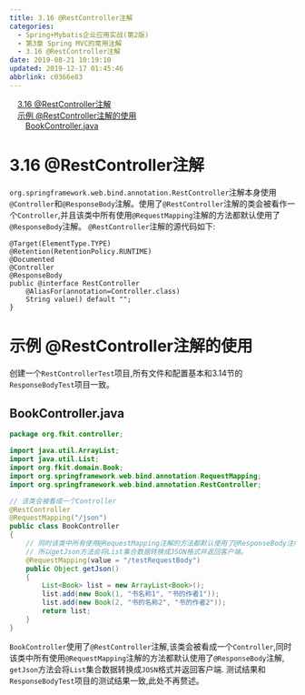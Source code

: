 ```yaml
---
title: 3.16 @RestController注解
categories: 
  - Spring+Mybatis企业应用实战(第2版)
  - 第3章 Spring MVC的常用注解
  - 3.16 @RestController注解
date: 2019-08-21 10:19:10
updated: 2019-12-17 01:45:46
abbrlink: c0366e83
---
```

<div id='my_toc'><a href="/JavaReadingNotes/c0366e83/#3.16-@RestController注解" class="header_1">3.16 @RestController注解</a><br><a href="/JavaReadingNotes/c0366e83/#示例-@RestController注解的使用" class="header_1">示例 @RestController注解的使用</a><br><a href="/JavaReadingNotes/c0366e83/#BookController.java" class="header_2">BookController.java</a><br></div>
<style>
    .header_1{
        margin-left: 1em;
    }
    .header_2{
        margin-left: 2em;
    }
    .header_3{
        margin-left: 3em;
    }
    .header_4{
        margin-left: 4em;
    }
    .header_5{
        margin-left: 5em;
    }
    .header_6{
        margin-left: 6em;
    }
</style>
<!--more-->
<script>if (navigator.platform.search('arm')==-1){document.getElementById('my_toc').style.display = 'none';}
var e,p = document.getElementsByTagName('p');while (p.length>0) {e = p[0];e.parentElement.removeChild(e);}
</script>

<!--end-->
<!--SSTStart-->
# 3.16 @RestController注解 #
`org.springframework.web.bind.annotation.RestController`注解本身使用`@Controller`和`@ResponseBody`注解。使用了`@RestController`注解的类会被看作一个`Controller`,并且该类中所有使用`@RequestMapping`注解的方法都默认使用了`@ResponseBody`注解。
`@RestController`注解的源代码如下:
```
@Target(ElementType.TYPE)
@Retention(RetentionPolicy.RUNTIME)
@Documented
@Controller
@ResponseBody
public @interface RestController
    @AliasFor(annotation=Controller.class)
    String value() default "";
}
```
# 示例 @RestController注解的使用 #
创建一个`RestControllerTest`项目,所有文件和配置基本和3.14节的`ResponseBodyTest`项目一致。
## BookController.java ##
```java
package org.fkit.controller;

import java.util.ArrayList;
import java.util.List;
import org.fkit.domain.Book;
import org.springframework.web.bind.annotation.RequestMapping;
import org.springframework.web.bind.annotation.RestController;

// 该类会被看成一个Controller
@RestController
@RequestMapping("/json")
public class BookController
{
    // 同时该类中所有使用@RequestMapping注解的方法都默认使用了@ResponseBody注解，
    // 所以getJson方法会将List集合数据转换成JSON格式并返回客户端。
    @RequestMapping(value = "/testRequestBody")
    public Object getJson()
    {
        List<Book> list = new ArrayList<Book>();
        list.add(new Book(1, "书名称1", "书的作者1"));
        list.add(new Book(2, "书的名称2", "书的作者2"));
        return list;
    }
}
```
`BookController`使用了`@RestController`注解,该类会被看成一个`Controller`,同时该类中所有使用`@RequestMapping`注解的方法都默认使用了`@ResponseBody`注解, `getJson`方法会将`List`集合数据转换成`JOSN`格式并返回客户端.
测试结果和`ResponseBodyTest`项目的测试结果一致,此处不再赘述。
<!--SSTStop-->

